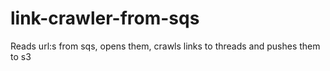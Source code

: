 # link-crawler-from-sqs
Reads url:s from sqs, opens them, crawls links to threads and pushes them to s3
